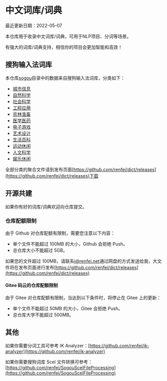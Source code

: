 # 中文词库/词典

最近更新日期：2022-05-07

本仓库用于收录中文词库/词典，可用于NLP项目、分词等场景。

有强大的词库/词典支持，相信你的项目会更加智能和高效！

## 搜狗输入法词库

本仓库[sogou](sogou)目录中的数据来自搜狗输入法词库，分类如下：

* [城市信息](sogou/城市信息)
* [自然科学](sogou/自然科学)
* [社会科学](sogou/社会科学)
* [工程应用](sogou/工程应用)
* [农林渔畜](sogou/农林渔畜)
* [医学医药](sogou/医学医药)
* [电子游戏](sogou/电子游戏)
* [艺术设计](sogou/艺术设计)
* [生活百科](sogou/生活百科)
* [运动休闲](sogou/运动休闲)
* [人文科学](sogou/人文科学)
* [娱乐休闲](sogou/娱乐休闲)

全部分类的聚合文件请到发布页面[https://github.com/renfei/dict/releases](https://github.com/renfei/dict/releases)下载

## 开源共建

如果你有好的词库/词典欢迎向仓库提交。

### 仓库配额限制

由于 Github 对仓库配额有限制，需要您注意以下内容：

* 单个文件不能超过 100MB 的大小，Github 会拒绝 Push。
* 总仓库大小不能超过 5GB。

如果您的文件超过 100MB，请联系[i@renfei.net](mailto:i@renfei.net)通过网盘的方式发送给我，大文件将在发布页面进行发布[https://github.com/renfei/dict/releases](https://github.com/renfei/dict/releases)

#### Gitee 码云的仓库配额限制

由于 Gitee 对仓库配额有限制，当达到以下条件时，将停止在 Gitee 上的更新：

* 单个文件不能超过 50MB 的大小，Gitee 会拒绝 Push。
* 总仓库大学不能超过 500MB。

## 其他

如果你需要分词工具可参考 IK Analyzer：[https://github.com/renfei/ik-analyzer](https://github.com/renfei/ik-analyzer)

如果你需要搜狗词库 Scel 文件转换可参考：[https://github.com/renfei/SogouScelFileProcessing](https://github.com/renfei/SogouScelFileProcessing)